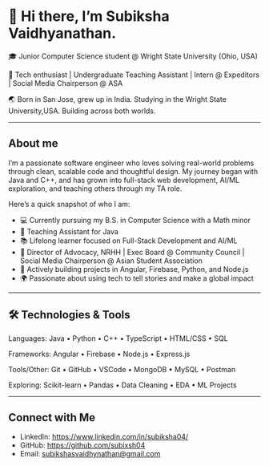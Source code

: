 # 👋 Hi there, I’m Subiksha Vaidhyanathan.

🎓 Junior Computer Science student @ Wright State University (Ohio, USA)

🧠 Tech enthusiast | Undergraduate Teaching Assistant | Intern @ Expeditors | Social Media Chairperson @ ASA

🌏 Born in San Jose, grew up in India. Studying in the Wright State University,USA. Building across both worlds.  

---

## About me

I’m a passionate software engineer who loves solving real-world problems through clean, scalable code and thoughtful design. My journey began with Java and C++, and has grown into full-stack web development, AI/ML exploration, and teaching others through my TA role.

Here’s a quick snapshot of who I am:

- 💻 Currently pursuing my B.S. in Computer Science with a Math minor  
- 🔐 Teaching Assistant for Java  
- 📚 Lifelong learner focused on Full-Stack Development and AI/ML  
- 🌟 Director of Advocacy, NRHH | Exec Board @ Community Council | Social Media Chairperson @ Asian Student Association
- 🤝 Actively building projects in Angular, Firebase, Python, and Node.js  
- 🌍 Passionate about using tech to tell stories and make a global impact

---

## 🛠️ Technologies & Tools

Languages:    Java • Python • C++ • TypeScript • HTML/CSS • SQL  

Frameworks:   Angular • Firebase • Node.js • Express.js  

Tools/Other:  Git • GitHub • VSCode • MongoDB • MySQL • Postman  

Exploring:    Scikit-learn • Pandas • Data Cleaning • EDA • ML Projects

---

## Connect with Me
- LinkedIn: https://www.linkedin.com/in/subiksha04/
- GitHub: https://github.com/subixsh04
- Email: subikshasvaidhynathan@gmail.com 


